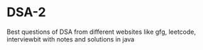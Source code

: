 # DSA-2
Best questions of DSA from different websites like gfg, leetcode, interviewbit with notes and solutions in java 
